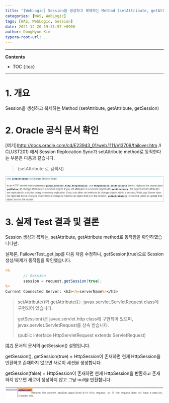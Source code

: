 ```yaml
---
title: "[WebLogic] Session을 생성하고 복제하는 Method (setAttribute, getAttribute, getSession)"
categories: [WAS, WebLogic]
tags: [WAS, WebLogic, Session]
date: 2021-12-20 19:31:57 +0900
author: DongHyun Kim
typora-root-url: ..
---
```


---
**Contents**
* TOC
{:toc}
---

# 1. 개요

Session을 생성하고 복제하는 Method (setAttribute, getAttribute, getSession)



# 2. Oracle 공식 문서 확인

[여기](http://docs.oracle.com/cd/E23943_01/web.1111/e13709/failover.htm /l CLUST201) 에서 Session Replocation Sync가 setAttribute method로 동작한다는 부분은 다음과 같습니다.

> (setAttribute 로 검색시)

![image-20211220154144247](/assets/img/weblogic_tip_10/image-20211220154144247.png)



# 3. 실제 Test 결과 및 결론

Session 생성과 복제는, setAttribute, getAttribute method로 동작함을 확인하였습니다만.

실제론, FailoverTest_get.jsp를 다음 처럼 수정하니, getSession(true)으로 Session 생성/복제가 동작됨을 확인했습니다.



```FailoverTest_get.jsp
<%
        // Session
        session = request.getSession(true);
%>
Current Connected Server: <h3><%=serverName%></h3>
```

>setAttribute()와 getAttribute()는 javax.servlet.ServletRequest class에 구현되어 있습니다.
>
>getSession()은 javax.servlet.http class에 구현되어 있으며, javax.servlet.ServletRequest를 상속 받습니다.
>
>(public interface HttpServletRequest extends ServletRequest)



[여기](http://docs.oracle.com/javaee/6/api/javax/servlet/http/HttpServletRequest.html) 문서의 문서의 getSession() 설명입니다.

getSession(), getSession(true) = HttpSession이 존재하면 현재 HttpSession을 반환하고 존재하지 않으면 새로이 세션을 생성합니다.

getSession(false) = HttpSession이 존재하면 현재 HttpSession을 반환하고 존재하지 않으면 새로이 생성하지 않고 그냥 null을 반환합니다.



![image-20211220154334235](/assets/img/weblogic_tip_10/image-20211220154334235.png)



